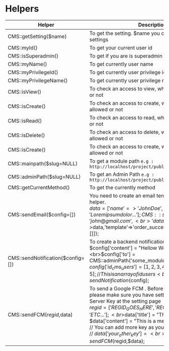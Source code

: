 # Helpers

| Helper                        | Description                 |
| ----------------------------- | --------------------------- |
| CMS::getSetting($name) | To get the setting. $name you can fill from slug of settings |
| CMS::myId() | To get your current user id |
| CMS::isSuperadmin() | To get if you are is superadmin or not |
| CMS::myName() | To get currently user name |
| CMS::myPrivilegeId() | To get currently user privilege id |
| CMS::myPrivilegeName() | To get currently user privilege name |
| CMS::isView() | To check an access to view, whether you are allowed or not | 
| CMS::isCreate() | To check an access to create, whether you are allowed or not |
| CMS::isRead() | To check an access to read, wheter you are allowed or not |
| CMS::isDelete() | To check an access to delete, whether you are allowed or not |
| CMS::isCreate() | To check an access to create, whether you are allowed or not |
| CMS::mainpath($slug=NULL) | To get a module path `e.g : http://localhost/project/public/admin/module_name`|
| CMS::adminPath($slug=NULL) | To get an Admin Path `e.g : http://localhost/project/public/admin` |
| CMS::getCurrentMethod() | To get the currently method |
| CMS::sendEmail($config=[])  | You need to create an email template before use this helper. <br>$data = ['name'=>'John Doe','address'=>'Lorem ipsum dolor...']; CMS::sendEmail(['to'=>'john@gmail.com',<br>'data'=>$data,'template'=>'order_success','attachments'=>[]]);   |
| CMS::sendNotification($config=[]) | To create a backend notification<br>$config['content'] = "Hellow World";<br>$config['to'] = CMS::adminPath('some_module');<br>$config['id_cms_users'] = [1,2,3,4,5]; //This is an array of id users<br>CMS::sendNotification($config);|
| CMS::sendFCM($regid,$data) | To send a Google FCM . Before use this helper, please make sure you have setted a Google FCM Server Key at the setting page<br>$regid = ['REGID_GOES_HERE','REGID2_GOES_HERE','ETC...'];<br>$data['title'] = "This is a message title";<br>$data['content'] = "This is a message body";<br>// You can add more key as you need<br>// $data['your_other_key'] =<br>CMS::sendFCM($regid,$data); |
